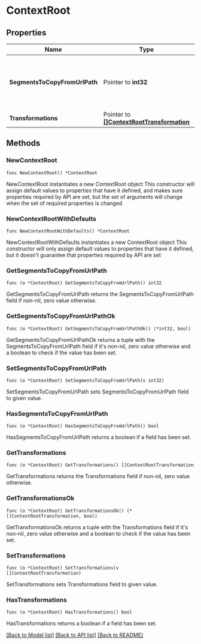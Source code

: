 # ContextRoot

## Properties

Name | Type | Description | Notes
------------ | ------------- | ------------- | -------------
**SegmentsToCopyFromUrlPath** | Pointer to **int32** | The number of segments of the URL to be kept.   The URL is divided by slashes (&#x60;/&#x60;), the indexing starts with 1 at context root.   For example, if you specify &#x60;2&#x60; for the &#x60;www.dynatrace.com/support/help/dynatrace-api/&#x60; URL, the value of &#x60;support/help&#x60; is used. | [optional] 
**Transformations** | Pointer to [**[]ContextRootTransformation**](ContextRootTransformation.md) | Transformations to be applied to the detected value. | [optional] 

## Methods

### NewContextRoot

`func NewContextRoot() *ContextRoot`

NewContextRoot instantiates a new ContextRoot object
This constructor will assign default values to properties that have it defined,
and makes sure properties required by API are set, but the set of arguments
will change when the set of required properties is changed

### NewContextRootWithDefaults

`func NewContextRootWithDefaults() *ContextRoot`

NewContextRootWithDefaults instantiates a new ContextRoot object
This constructor will only assign default values to properties that have it defined,
but it doesn't guarantee that properties required by API are set

### GetSegmentsToCopyFromUrlPath

`func (o *ContextRoot) GetSegmentsToCopyFromUrlPath() int32`

GetSegmentsToCopyFromUrlPath returns the SegmentsToCopyFromUrlPath field if non-nil, zero value otherwise.

### GetSegmentsToCopyFromUrlPathOk

`func (o *ContextRoot) GetSegmentsToCopyFromUrlPathOk() (*int32, bool)`

GetSegmentsToCopyFromUrlPathOk returns a tuple with the SegmentsToCopyFromUrlPath field if it's non-nil, zero value otherwise
and a boolean to check if the value has been set.

### SetSegmentsToCopyFromUrlPath

`func (o *ContextRoot) SetSegmentsToCopyFromUrlPath(v int32)`

SetSegmentsToCopyFromUrlPath sets SegmentsToCopyFromUrlPath field to given value.

### HasSegmentsToCopyFromUrlPath

`func (o *ContextRoot) HasSegmentsToCopyFromUrlPath() bool`

HasSegmentsToCopyFromUrlPath returns a boolean if a field has been set.

### GetTransformations

`func (o *ContextRoot) GetTransformations() []ContextRootTransformation`

GetTransformations returns the Transformations field if non-nil, zero value otherwise.

### GetTransformationsOk

`func (o *ContextRoot) GetTransformationsOk() (*[]ContextRootTransformation, bool)`

GetTransformationsOk returns a tuple with the Transformations field if it's non-nil, zero value otherwise
and a boolean to check if the value has been set.

### SetTransformations

`func (o *ContextRoot) SetTransformations(v []ContextRootTransformation)`

SetTransformations sets Transformations field to given value.

### HasTransformations

`func (o *ContextRoot) HasTransformations() bool`

HasTransformations returns a boolean if a field has been set.


[[Back to Model list]](../README.md#documentation-for-models) [[Back to API list]](../README.md#documentation-for-api-endpoints) [[Back to README]](../README.md)


